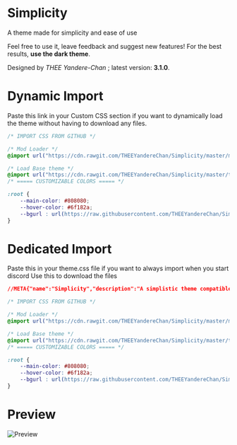 # Simplicity
A theme made for simplicity and ease of use

Feel free to use it, leave feedback and suggest new features!
For the best results, **use the dark theme**.

Designed by *THEE Yandere-Chan* ; latest version: **3.1.0**.

# Dynamic Import
Paste this link in your Custom CSS section if you want to
dynamically load the theme without having to download any files.
```css
/* IMPORT CSS FROM GITHUB */

/* Mod Loader */
@import url("https://cdn.rawgit.com/THEEYandereChan/Simplicity/master/mods/UserPopoutsUpgraded.theme.css");

/* Load Base theme */
@import url("https://cdn.rawgit.com/THEEYandereChan/Simplicity/master/themes/Simplicity%20Beta.theme.css");
/* ===== CUSTOMIZABLE COLORS ===== */

:root {
	--main-color: #808080;
	--hover-color: #6f182a;
	--bgurl : url(https://raw.githubusercontent.com/THEEYandereChan/Simplicity/master/backgrounds/wallhaven-436907.jpg);
}
```

# Dedicated Import
Paste this in your theme.css file if you want to always import when you start discord
Use this to download the files
```css
//META{"name":"Simplicity","description":"A simplistic theme compatible with BD and Stylish","author":"THEE Yandere - Chan","version":"3.0v"}*//{}

/* IMPORT CSS FROM GITHUB */

/* Mod Loader */
@import url("https://cdn.rawgit.com/THEEYandereChan/Simplicity/master/mods/UserPopoutsUpgraded.theme.css");

/* Load Base theme */
@import url("https://cdn.rawgit.com/THEEYandereChan/Simplicity/master/themes/Simplicity%20Beta.theme.css");
/* ===== CUSTOMIZABLE COLORS ===== */

:root {
	--main-color: #808080;
	--hover-color: #6f182a;
	--bgurl : url(https://raw.githubusercontent.com/THEEYandereChan/Simplicity/master/backgrounds/wallhaven-436907.jpg);
}
```

# Preview
![Preview](https://vgy.me/5UweEN.png)
